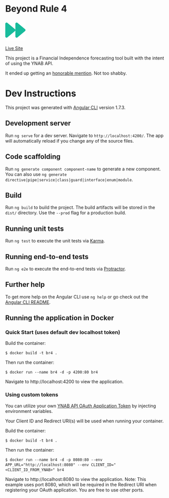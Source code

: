 # Beyond Rule 4

<img src="logo.png" alt="Beyond Rule 4 Logo" width="64"/>

[Live Site](https://beyondrule4.jmmorrissey.com)

This project is a Financial Independence forecasting tool built with the intent of using the YNAB API.

It ended up getting an [honorable mention](https://www.youneedabudget.com/announcing-the-ynab-api-contest-winners/). Not too shabby. 

# Dev Instructions

This project was generated with [Angular CLI](https://github.com/angular/angular-cli) version 1.7.3.

## Development server

Run `ng serve` for a dev server. Navigate to `http://localhost:4200/`. The app will automatically reload if you change any of the source files.

## Code scaffolding

Run `ng generate component component-name` to generate a new component. You can also use `ng generate directive|pipe|service|class|guard|interface|enum|module`.

## Build

Run `ng build` to build the project. The build artifacts will be stored in the `dist/` directory. Use the `--prod` flag for a production build.

## Running unit tests

Run `ng test` to execute the unit tests via [Karma](https://karma-runner.github.io).

## Running end-to-end tests

Run `ng e2e` to execute the end-to-end tests via [Protractor](http://www.protractortest.org/).

## Further help

To get more help on the Angular CLI use `ng help` or go check out the [Angular CLI README](https://github.com/angular/angular-cli/blob/master/README.md).

## Running the application in Docker

### Quick Start (uses default dev localhost token)

Build the container:

```shell
$ docker build -t br4 .
```

Then run the container:

```shell
$ docker run --name br4 -d -p 4200:80 br4
```

Navigate to http://localhost:4200 to view the application.

### Using custom tokens

You can utilize your own [YNAB API OAuth Application Token](https://api.youneedabudget.com/) by injecting environment variables.

Your Client ID and Redirect URI(s) will be used when running your container. 

Build the container:

```shell
$ docker build -t br4 .
```

Then run the container:

```shell
$ docker run --name br4 -d -p 8080:80 --env APP_URL="http://localhost:8080" --env CLIENT_ID="<CLIENT_ID_FROM_YNAB>" br4
```

Navigate to http://localhost:8080 to view the application. Note: This example uses port 8080, which will be required in the Redirect URI when registering your OAuth application. You are free to use other ports.
